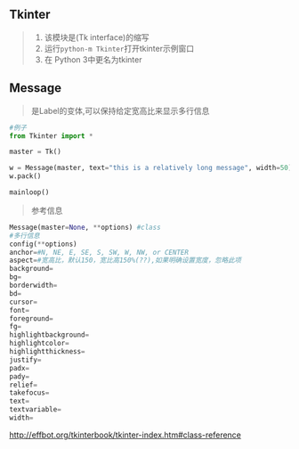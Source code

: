 Tkinter
---
>1. 该模块是(Tk interface)的缩写
>1. 运行`python-m Tkinter`打开tkinter示例窗口
>1. 在 Python 3中更名为tkinter


## Message 
>是Label的变体,可以保持给定宽高比来显示多行信息

```python
#例子
from Tkinter import *

master = Tk()

w = Message(master, text="this is a relatively long message", width=50)
w.pack()

mainloop()

```
>参考信息
```python
Message(master=None, **options) #class
#多行信息
config(**options)
anchor=#N, NE, E, SE, S, SW, W, NW, or CENTER
aspect=#宽高比，默认150，宽比高150%(??),如果明确设置宽度，忽略此项
background=
bg=
borderwidth=
bd=
cursor=
font=
foreground=
fg=
highlightbackground=
highlightcolor=
highlightthickness=
justify=
padx=
pady=
relief=
takefocus=
text=
textvariable=
width=


```


http://effbot.org/tkinterbook/tkinter-index.htm#class-reference

